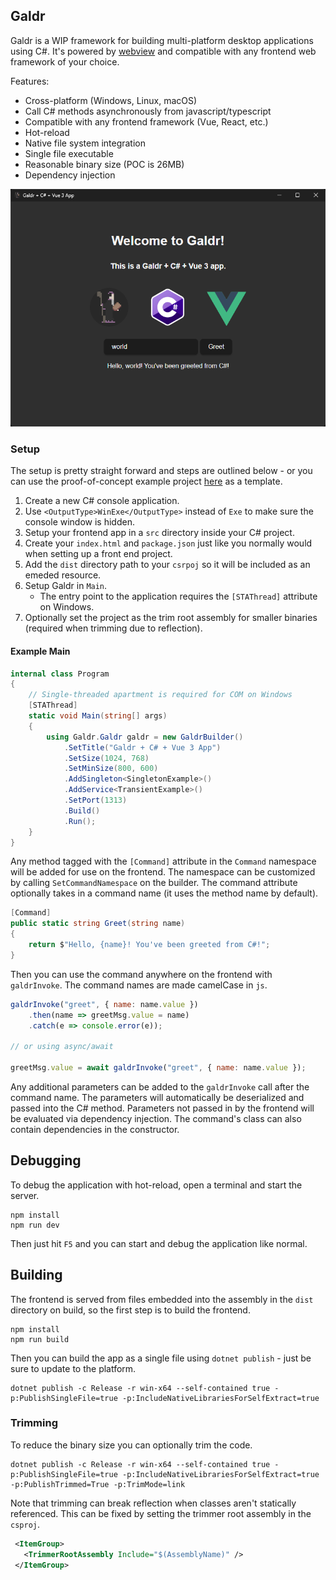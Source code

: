 ﻿## Galdr

Galdr is a WIP framework for building multi-platform desktop applications using C#. It's powered by [webview](https://github.com/webview/webview) and compatible with any frontend web framework of your choice.

Features:
* Cross-platform (Windows, Linux, macOS)
* Call C# methods asynchronously from javascript/typescript
* Compatible with any frontend framework (Vue, React, etc.)
* Hot-reload
* Native file system integration
* Single file executable
* Reasonable binary size (POC is 26MB)
* Dependency injection

![POC Screenshot](https://raw.githubusercontent.com/rthomasv3/Galdr/master/Galdr/screenshot.png)

### Setup

The setup is pretty straight forward and steps are outlined below - or you can use the proof-of-concept example project [here](https://github.com/rthomasv3/GaldrPOC) as a template.

1. Create a new C# console application.
2. Use `<OutputType>WinExe</OutputType>` instead of `Exe` to make sure the console window is hidden.
3. Setup your frontend app in a `src` directory inside your C# project.
4. Create your `index.html` and `package.json` just like you normally would when setting up a front end project.
5. Add the `dist` directory path to your `csrpoj` so it will be included as an emeded resource.
6. Setup Galdr in `Main`.
    * The entry point to the application requires the `[STAThread]` attribute on Windows.
7. Optionally set the project as the trim root assembly for smaller binaries (required when trimming due to reflection).

#### Example Main

```cs
internal class Program
{
    // Single-threaded apartment is required for COM on Windows
    [STAThread]
    static void Main(string[] args)
    {
        using Galdr.Galdr galdr = new GaldrBuilder()
            .SetTitle("Galdr + C# + Vue 3 App")
            .SetSize(1024, 768)
            .SetMinSize(800, 600)
            .AddSingleton<SingletonExample>()
            .AddService<TransientExample>()
            .SetPort(1313)
            .Build()
            .Run();
    }
}
```

Any method tagged with the `[Command]` attribute in the `Command` namespace will be added for use on the frontend. The namespace can be customized by calling `SetCommandNamespace` on the builder. The command attribute optionally takes in a command name (it uses the method name by default).

```cs
[Command]
public static string Greet(string name)
{
    return $"Hello, {name}! You've been greeted from C#!";
}
```

Then you can use the command anywhere on the frontend with `galdrInvoke`. The command names are made camelCase in `js`.

```js
galdrInvoke("greet", { name: name.value })
    .then(name => greetMsg.value = name)
    .catch(e => console.error(e));

// or using async/await

greetMsg.value = await galdrInvoke("greet", { name: name.value });
```

Any additional parameters can be added to the `galdrInvoke` call after the command name. The parameters will automatically be deserialized and passed into the C# method. Parameters not passed in by the frontend will be evaluated via dependency injection. The command's class can also contain dependencies in the constructor.


## Debugging

To debug the application with hot-reload, open a terminal and start the server.

```
npm install
npm run dev
```

Then just hit `F5` and you can start and debug the application like normal.


## Building

The frontend is served from files embedded into the assembly in the `dist` directory on build, so the first step is to build the frontend.

```
npm install
npm run build
```

Then you can build the app as a single file using `dotnet publish` - just be sure to update to the platform.

```
dotnet publish -c Release -r win-x64 --self-contained true -p:PublishSingleFile=true -p:IncludeNativeLibrariesForSelfExtract=true
```

### Trimming

To reduce the binary size you can optionally trim the code.

```
dotnet publish -c Release -r win-x64 --self-contained true -p:PublishSingleFile=true -p:IncludeNativeLibrariesForSelfExtract=true -p:PublishTrimmed=True -p:TrimMode=link
```

Note that trimming can break reflection when classes aren't statically referenced. This can be fixed by setting the trimmer root assembly in the `csproj`.

```xml
 <ItemGroup>
   <TrimmerRootAssembly Include="$(AssemblyName)" />
 </ItemGroup>
```
